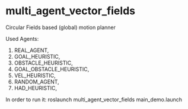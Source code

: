 # multi_agent_vector_fields
Circular Fields based (global) motion planner

Used Agents:
   1. REAL_AGENT,
   2. GOAL_HEURISTIC,
   3. OBSTACLE_HEURISTIC,
   4. GOAL_OBSTACLE_HEURISTIC,
   5. VEL_HEURISTIC,
   6. RANDOM_AGENT,
   7. HAD_HEURISTIC,

In order to run it:
 roslaunch multi_agent_vector_fields main_demo.launch 
